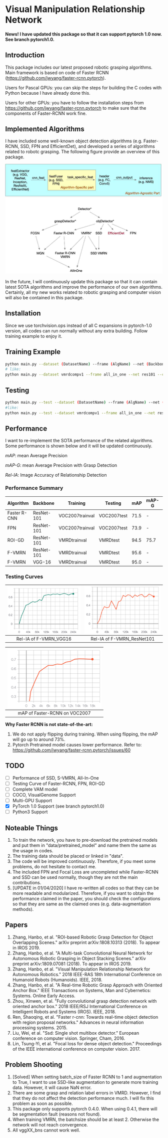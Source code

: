 # Visual Manipulation Relationship Network

#### News! I have updated this package so that it can support pytorch 1.0 now. See branch pytorch1.0.

## Introduction
This package includes our latest proposed robotic grasping algorithms. Main framework is based on code of Faster RCNN (https://github.com/jwyang/faster-rcnn.pytorch).

Users for Pascal GPUs: you can skip the steps for building the C codes with Python because I have already done this.

Users for other GPUs: you have to follow the installation steps from https://github.com/jwyang/faster-rcnn.pytorch to make sure that the components of Faster-RCNN work fine.

## Implemented Algorithms

I have included some well-known object detection algorithms (e.g. Faster-RCNN, SSD, FPN and EfficientDet), and developed
a series of algorithms related to robotc grasping. The following figure provide an overview of this package.

![](tutorial/detectors.jpg)

In the future, I will continuously update this package so that it can contain latest SOTA algorithms and improve the 
performance of our own algorithms. Certainly, all my new works related to robotic grasping and computer vision will 
also be contained in this package.

## Installation

Since we use torchvision.ops instead of all C expansions in pytorch-1.0 version, all codes can run normally without
any extra building. Follow training example to enjoy it.

## Training Example
```bash
python main.py --dataset (DatasetName) --frame (AlgName) --net (BackboneName) --cuda
# like:
python main.py --dataset vmrdcompv1 --frame all_in_one --net res101 --cuda
```

## Testing
```bash
python main.py --test --dataset (DatasetName) --frame (AlgName) --net (BackboneName) --cuda --checkpoint (PointNum) --checkepoch (EpochNum) --GPU (GpuNum, Default:0)
#like:
python main.py --test --dataset vmrdcompv1 --frame all_in_one --net res101 --cuda --checkpoint 1000 --checkepoch 1 --GPU 0
```

## Performance

I want to re-implement the SOTA performance of the related algorithms. Some performance is shown below and it will be updated continuously.

*mAP*: mean Average Precision

*mAP-G*: mean Average Precision with Grasp Detection

*Rel-IA*: Image Accuracy of Relationship Detection

### Performance Summary

Algorithm | Backbone | Training | Testing | mAP | mAP-G | Rel-IA
|---|---|---|---|---|---|---|
Faster R-CNN | ResNet-101 | VOC2007trainval | VOC2007test | 71.5 | - | -
FPN | ResNet-101 | VOC2007trainval | VOC2007test | 73.9 | - | -
ROI-GD | ResNet-101 | VMRDtrainval | VMRDtest | 94.5 | 75.7 | -
F-VMRN | ResNet-101 | VMRDtrainval | VMRDtest | 95.6 | - | 64.7
F-VMRN | VGG-16 | VMRDtrainval | VMRDtest | 95.0 | - | 68.7

### Testing Curves

| <img src="results/F-VMRN_VGG16.png" width = "300" div align=left /> |<img src="results/F-VMRN_ResNet101.png" width = "300" div align=left />
|:---:|:---:|
| Rel-IA of F-VMRN_VGG16 | Rel-IA of F-VMRN_ResNet101 |

| <img src="results/Faster_RCNN_pascal_voc.png" width = "300" div align=left /> |
|:---:|
| mAP of Faster-RCNN on VOC2007|

**Why Faster RCNN is not state-of-the-art:**
1. We do not apply flipping during training. When using flipping, the mAP will go up to around 73%.
2. Pytorch Pretrained model causes lower performance. Refer to: https://github.com/jwyang/faster-rcnn.pytorch/issues/60

## TODO

* [ ] Performance of SSD, S-VMRN, All-In-One
* [ ] Testing Curve of Faster-RCNN, FPN, ROI-GD
* [ ] Complete VAM model
* [ ] COCO, VisualGenome Support
* [ ] Multi-GPU Support
* [x] PyTorch 1.0 Support (see branch pytorch1.0)
* [ ] Python3 Support

## Noteable Things
1. To train the network, you have to pre-download the pretrained models and put them in "data/pretrained_model" and name them the same as the usage in codes.
2. The training data should be placed or linked in "data".
3. The code will be improved continuously. Therefore, if you meet some problems, do not hesitate to contact me.
4. The included FPN and Focal Loss are uncompleted while Faster-RCNN and SSD can be used normally, though they are not the main contributions.
5. [UPDATE in 01/04/2020] I have re-written all codes so that they can be more readable and modularized. Therefore, if you want to obtain the performance claimed in the paper,
you should check the configurations so that they are same as the claimed ones (e.g. data-augmentation methods).

## Papers
1. Zhang, Hanbo, et al. "ROI-based Robotic Grasp Detection for Object Overlapping Scenes." arXiv preprint arXiv:1808.10313 (2018). To appear in IROS 2019.
2. Zhang, Hanbo, et al. "A Multi-task Convolutional Neural Network for Autonomous Robotic Grasping in Object Stacking Scenes." arXiv preprint arXiv:1809.07081 (2018). To appear in IROS 2019.
3. Zhang, Hanbo, et al. "Visual Manipulation Relationship Network for Autonomous Robotics." 2018 IEEE-RAS 18th International Conference on Humanoid Robots (Humanoids). IEEE, 2018.
4. Zhang, Hanbo, et al. "A Real-time Robotic Grasp Approach with Oriented Anchor Box." IEEE Transactions on Systems, Man and Cybernetics: Systems. Online Early Access.
5. Zhou, Xinwen, et al. "Fully convolutional grasp detection network with oriented anchor box." 2018 IEEE/RSJ International Conference on Intelligent Robots and Systems (IROS). IEEE, 2018.
6. Ren, Shaoqing, et al. "Faster r-cnn: Towards real-time object detection with region proposal networks." Advances in neural information processing systems. 2015.
7. Liu, Wei, et al. "Ssd: Single shot multibox detector." European conference on computer vision. Springer, Cham, 2016.
8. Lin, Tsung-Yi, et al. "Focal loss for dense object detection." Proceedings of the IEEE international conference on computer vision. 2017.

## Problem Shooting

1. \[Solved\] When setting batch_size of Faster RCNN to 1 and augmentation to True, I want to use SSD-like augmentation to generate more training data. However, it will cause NaN error.
2. There are some grasp and relation label errors in VMRD. However, I find that they do not affect the detection performance much. I will fix this problem as soon as possible.
3. This package only supports pytorch 0.4.0. When using 0.4.1, there will be segmentation fault (reasons not found).
4. When training VMRN, the batchsize should be at least 2. Otherwise the network will not reach convergence.
5. All vggXX_bns cannot work well.